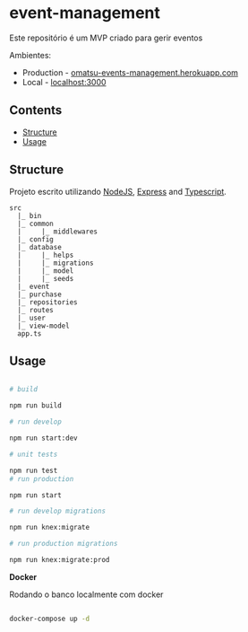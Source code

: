 # event-management
Este repositório é um MVP criado para gerir eventos


Ambientes:

- Production - [omatsu-events-management.herokuapp.com](https://omatsu-events-management.herokuapp.com)
- Local - [localhost:3000](http://localhost:3000/)


## Contents

- [Structure](#structure)
- [Usage](#usage)

## Structure

Projeto escrito utilizando [NodeJS](https://nodejs.org/en/), [Express](https://expressjs.com/) and [Typescript](https://www.typescriptlang.org/).

```
src
  |_ bin
  |_ common
  |     |_ middlewares
  |_ config
  |_ database
  |     |_ helps
  |     |_ migrations
  |     |_ model
  |     |_ seeds
  |_ event
  |_ purchase
  |_ repositories
  |_ routes
  |_ user
  |_ view-model
  app.ts
```

## Usage

```bash

# build

npm run build

# run develop

npm run start:dev

# unit tests

npm run test
# run production

npm run start

# run develop migrations

npm run knex:migrate

# run production migrations

npm run knex:migrate:prod


```

**Docker**

Rodando o banco localmente com docker

```bash

docker-compose up -d

```
